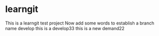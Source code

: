 # learngit
This is a learngit test project
Now add some words to establish a branch name develop
this is a develop33
this is a new demand22 

